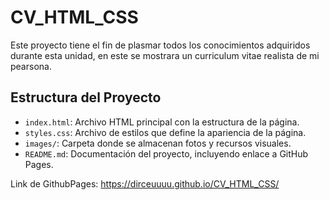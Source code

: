 # CV_HTML_CSS
Este proyecto tiene el fin de plasmar todos los conocimientos adquiridos durante esta unidad, en este se mostrara un curriculum vitae realista de mi pearsona.

## Estructura del Proyecto

- `index.html`: Archivo HTML principal con la estructura de la página.
- `styles.css`: Archivo de estilos que define la apariencia de la página.
- `images/`: Carpeta donde se almacenan fotos y recursos visuales.
- `README.md`: Documentación del proyecto, incluyendo enlace a GitHub Pages.

Link de GithubPages: https://dirceuuuu.github.io/CV_HTML_CSS/
